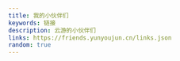 ```yaml
---
title: 我的小伙伴们
keywords: 链接
description: 云游的小伙伴们
links: https://friends.yunyoujun.cn/links.json
random: true
---
```


<YunLinks :links="formatter.links" :random="frontmatter.random" />

